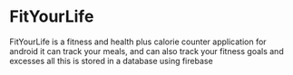 # FitYourLife
FitYourLife is a fitness and health plus calorie counter application for android it can track your meals, and can also track your fitness goals and excesses all this is stored in a database using firebase
